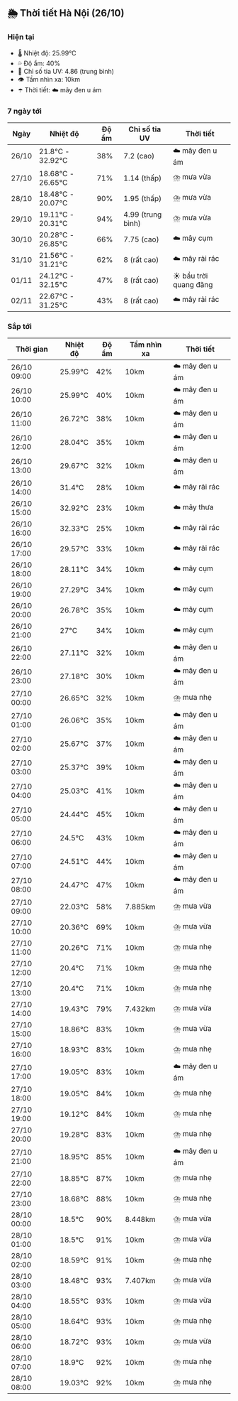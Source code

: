 ## 🌦️ Thời tiết Hà Nội (26/10)

### Hiện tại

- 🌡️ Nhiệt độ: 25.99℃
- 💦 Độ ẩm: 40%
- 🌟 Chỉ số tia UV: 4.86 (trung bình)
- 👁️ Tầm nhìn xa: 10km
- ☂️ Thời tiết: ☁️ mây đen u ám

### 7 ngày tới

| Ngày | Nhiệt độ | Độ ẩm | Chỉ số tia UV | Thời tiết |
| --- | --- | --- | --- | --- |
| 26/10 | 21.8℃ - 32.92℃ | 38% | 7.2 (cao) | ☁️ mây đen u ám |
| 27/10 | 18.68℃ - 26.65℃ | 71% | 1.14 (thấp) | ⛈️ mưa vừa |
| 28/10 | 18.48℃ - 20.07℃ | 90% | 1.95 (thấp) | ⛈️ mưa vừa |
| 29/10 | 19.11℃ - 20.31℃ | 94% | 4.99 (trung bình) | ⛈️ mưa vừa |
| 30/10 | 20.28℃ - 26.85℃ | 66% | 7.75 (cao) | ☁️ mây cụm |
| 31/10 | 21.56℃ - 31.21℃ | 62% | 8 (rất cao) | ☁️ mây rải rác |
| 01/11 | 24.12℃ - 32.15℃ | 47% | 8 (rất cao) | ☀️ bầu trời quang đãng |
| 02/11 | 22.67℃ - 31.25℃ | 43% | 8 (rất cao) | ☁️ mây rải rác |

### Sắp tới

| Thời gian | Nhiệt độ | Độ ẩm | Tầm nhìn xa | Thời tiết |
| --- | --- | --- | --- | --- |
| 26/10 09:00 | 25.99℃ | 42% | 10km | ☁️ mây đen u ám |
| 26/10 10:00 | 25.99℃ | 40% | 10km | ☁️ mây đen u ám |
| 26/10 11:00 | 26.72℃ | 38% | 10km | ☁️ mây đen u ám |
| 26/10 12:00 | 28.04℃ | 35% | 10km | ☁️ mây đen u ám |
| 26/10 13:00 | 29.67℃ | 32% | 10km | ☁️ mây đen u ám |
| 26/10 14:00 | 31.4℃ | 28% | 10km | ☁️ mây rải rác |
| 26/10 15:00 | 32.92℃ | 23% | 10km | ☁️ mây thưa |
| 26/10 16:00 | 32.33℃ | 25% | 10km | ☁️ mây rải rác |
| 26/10 17:00 | 29.57℃ | 33% | 10km | ☁️ mây rải rác |
| 26/10 18:00 | 28.11℃ | 34% | 10km | ☁️ mây cụm |
| 26/10 19:00 | 27.29℃ | 34% | 10km | ☁️ mây cụm |
| 26/10 20:00 | 26.78℃ | 35% | 10km | ☁️ mây cụm |
| 26/10 21:00 | 27℃ | 34% | 10km | ☁️ mây cụm |
| 26/10 22:00 | 27.11℃ | 32% | 10km | ☁️ mây đen u ám |
| 26/10 23:00 | 27.18℃ | 30% | 10km | ☁️ mây đen u ám |
| 27/10 00:00 | 26.65℃ | 32% | 10km | ⛈️ mưa nhẹ |
| 27/10 01:00 | 26.06℃ | 35% | 10km | ☁️ mây đen u ám |
| 27/10 02:00 | 25.67℃ | 37% | 10km | ☁️ mây đen u ám |
| 27/10 03:00 | 25.37℃ | 39% | 10km | ☁️ mây đen u ám |
| 27/10 04:00 | 25.03℃ | 41% | 10km | ☁️ mây đen u ám |
| 27/10 05:00 | 24.44℃ | 45% | 10km | ☁️ mây đen u ám |
| 27/10 06:00 | 24.5℃ | 43% | 10km | ☁️ mây đen u ám |
| 27/10 07:00 | 24.51℃ | 44% | 10km | ☁️ mây đen u ám |
| 27/10 08:00 | 24.47℃ | 47% | 10km | ☁️ mây đen u ám |
| 27/10 09:00 | 22.03℃ | 58% | 7.885km | ⛈️ mưa vừa |
| 27/10 10:00 | 20.36℃ | 69% | 10km | ⛈️ mưa vừa |
| 27/10 11:00 | 20.26℃ | 71% | 10km | ⛈️ mưa nhẹ |
| 27/10 12:00 | 20.4℃ | 71% | 10km | ⛈️ mưa nhẹ |
| 27/10 13:00 | 20.4℃ | 71% | 10km | ⛈️ mưa nhẹ |
| 27/10 14:00 | 19.43℃ | 79% | 7.432km | ⛈️ mưa vừa |
| 27/10 15:00 | 18.86℃ | 83% | 10km | ⛈️ mưa vừa |
| 27/10 16:00 | 18.93℃ | 83% | 10km | ⛈️ mưa nhẹ |
| 27/10 17:00 | 19.05℃ | 83% | 10km | ☁️ mây đen u ám |
| 27/10 18:00 | 19.05℃ | 84% | 10km | ⛈️ mưa nhẹ |
| 27/10 19:00 | 19.12℃ | 84% | 10km | ⛈️ mưa nhẹ |
| 27/10 20:00 | 19.28℃ | 83% | 10km | ⛈️ mưa nhẹ |
| 27/10 21:00 | 18.95℃ | 85% | 10km | ☁️ mây đen u ám |
| 27/10 22:00 | 18.85℃ | 87% | 10km | ⛈️ mưa nhẹ |
| 27/10 23:00 | 18.68℃ | 88% | 10km | ⛈️ mưa nhẹ |
| 28/10 00:00 | 18.5℃ | 90% | 8.448km | ⛈️ mưa vừa |
| 28/10 01:00 | 18.5℃ | 91% | 10km | ⛈️ mưa vừa |
| 28/10 02:00 | 18.59℃ | 91% | 10km | ⛈️ mưa nhẹ |
| 28/10 03:00 | 18.48℃ | 93% | 7.407km | ⛈️ mưa vừa |
| 28/10 04:00 | 18.55℃ | 93% | 10km | ⛈️ mưa vừa |
| 28/10 05:00 | 18.64℃ | 93% | 10km | ⛈️ mưa nhẹ |
| 28/10 06:00 | 18.72℃ | 93% | 10km | ⛈️ mưa vừa |
| 28/10 07:00 | 18.9℃ | 92% | 10km | ⛈️ mưa nhẹ |
| 28/10 08:00 | 19.03℃ | 92% | 10km | ⛈️ mưa nhẹ |
